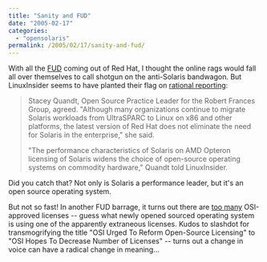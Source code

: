 ```yaml
---
title: "Sanity and FUD"
date: "2005-02-17"
categories:
  - "opensolaris"
permalink: /2005/02/17/sanity-and-fud/
---
```


With all the [FUD](http://news.zdnet.co.uk/software/linuxunix/0,39020390,39188058,00.htm) coming out of Red Hat, I thought the online rags would fall all over themselves to call shotgun on the anti-Solaris bandwagon. But LinuxInsider seems to have planted their flag on [rational reporting](http://www.linuxinsider.com/story/Red-Hat-Wont-Eclipse-Sun-with-New-Release-Say-Analysts-40633.html):

> Stacey Quandt, Open Source Practice Leader for the Robert Frances Group, agreed. "Although many organizations continue to migrate Solaris workloads from UltraSPARC to Linux on x86 and other platforms, the latest version of Red Hat does not eliminate the need for Solaris in the enterprise," she said.  
>   
> "The performance characteristics of Solaris on AMD Opteron licensing of Solaris widens the choice of open-source operating systems on commodity hardware," Quandt told LinuxInsider.

Did you catch that? Not only is Solaris a performance leader, but it's an open source operating system.

But not so fast! In another FUD barrage, it turns out there are [too many](http://www.technewsworld.com/story/40672.html) OSI-approved licenses -- guess what newly opened sourced operating system is using one of the apparently extraneous licenses. Kudos to slashdot for transmogrifying the title "OSI Urged To Reform Open-Source Licensing" to "OSI Hopes To Decrease Number of Licenses" -- turns out a change in voice can have a radical change in meaning...
